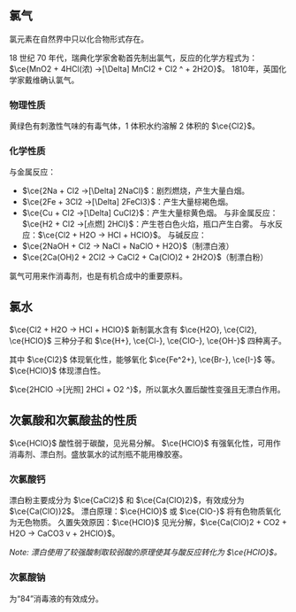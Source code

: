 ## 氯气
氯元素在自然界中只以化合物形式存在。

18 世纪 70 年代，瑞典化学家舍勒首先制出氯气，反应的化学方程式为：$\ce{MnO2 + 4HCl(浓) ->[\Delta] MnCl2 + Cl2 ^ + 2H2O}$。
1810年，英国化学家戴维确认氯气。

### 物理性质

黄绿色有刺激性气味的有毒气体，1 体积水约溶解 2 体积的 $\ce{Cl2}$。

### 化学性质

与金属反应：
- $\ce{2Na + Cl2 ->[\Delta] 2NaCl}$：剧烈燃烧，产生大量白烟。
- $\ce{2Fe + 3Cl2 ->[\Delta] 2FeCl3}$：产生大量棕褐色烟。
- $\ce{Cu + Cl2 ->[\Delta] CuCl2}$：产生大量棕黄色烟。
与非金属反应：$\ce{H2 + Cl2 ->[点燃] 2HCl}$：产生苍白色火焰，瓶口产生白雾。
与水反应：$\ce{Cl2 + H2O -> HCl + HClO}$。
与碱反应：
- $\ce{2NaOH + Cl2 -> NaCl + NaClO + H2O}$（制漂白液）
- $\ce{2Ca(OH)2 + 2Cl2 -> CaCl2 + Ca(ClO)2 + 2H2O}$（制漂白粉）

氯气可用来作消毒剂，也是有机合成中的重要原料。

## 氯水

$\ce{Cl2 + H2O -> HCl + HClO}$
新制氯水含有 $\ce{H2O}, \ce{Cl2}, \ce{HClO}$ 三种分子和 $\ce{H+}, \ce{Cl-}, \ce{ClO-}, \ce{OH-}$ 四种离子。

其中 $\ce{Cl2}$ 体现氧化性，能够氧化 $\ce{Fe^2+}, \ce{Br-}, \ce{I-}$ 等。$\ce{HClO}$ 体现漂白性。

$\ce{2HClO ->[光照] 2HCl + O2 ^}$，所以氯水久置后酸性变强且无漂白作用。

## 次氯酸和次氯酸盐的性质

$\ce{HClO}$ 酸性弱于碳酸，见光易分解。
$\ce{HClO}$ 有强氧化性，可用作消毒剂、漂白剂。盛放氯水的试剂瓶不能用橡胶塞。

### 次氯酸钙

漂白粉主要成分为 $\ce{CaCl2}$ 和 $\ce{Ca(ClO)2}$，有效成分为 $\ce{Ca(ClO)}2$。
漂白原理：$\ce{HClO}$ 或 $\ce{ClO-}$ 将有色物质氧化为无色物质。
久置失效原因：$\ce{HClO}$ 见光分解，$\ce{Ca(ClO)2 + CO2 + H2O -> CaCO3 v + 2HClO}$。

*Note: 漂白使用了较强酸制取较弱酸的原理使其与酸反应转化为 $\ce{HClO}$。*

### 次氯酸钠

为“84”消毒液的有效成分。
